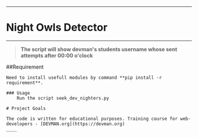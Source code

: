 ____
# Night Owls Detector
____

> **The script will show devman's students username whose sent  attempts after 00:00 o'clock**

##Requirement


```
Need to install usefull modules by command **pip install -r requirement**.

### Usage
    Run the script seek_dev_nighters.py

# Project Goals

The code is written for educational purposes. Training course for web-developers - [DEVMAN.org](https://devman.org)
____


